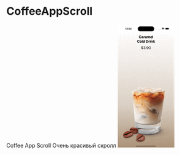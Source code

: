 # CoffeeAppScroll
Coffee App Scroll
Очень красивый скролл
<img src="https://github.com/ihValery/CoffeeAppScroll/blob/main/CoffeeAppScroll/Images/CoffeeGif.gif?raw=true"></a>
